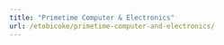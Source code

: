 ```yaml
---
title: "Primetime Computer & Electronics"
url: /etobicoke/primetime-computer-and-electronics/
---
```

